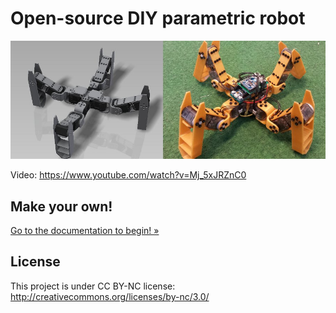 # Open-source DIY parametric robot

![Spidey](docs/imgs/spidey.jpg)

Video: https://www.youtube.com/watch?v=Mj_5xJRZnC0

## Make your own!

[Go to the documentation to begin! »](docs/index.md)

## License

This project is under CC BY-NC license:
http://creativecommons.org/licenses/by-nc/3.0/
